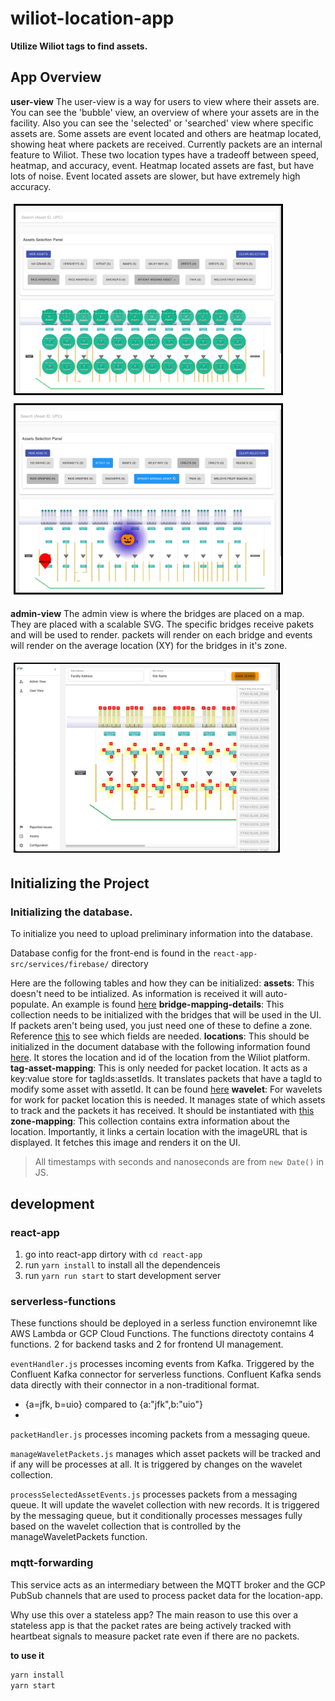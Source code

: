 # wiliot-location-app
**Utilize Wiliot tags to find assets.**

## App Overview
**user-view**
The user-view is a way for users to view where their assets are. You can see the 'bubble' view, an overview of where your assets are in the facility. Also you can see the 'selected' or 'searched' view where specific assets are. Some assets are event located and others are heatmap located, showing heat where packets are received. Currently packets are an internal feature to Wiliot. These two location types have a tradeoff between speed, heatmap, and accuracy, event. Heatmap located assets are fast, but have lots of noise. Event located assets are slower, but have extremely high accuracy.


<img alt="user-view" src="readme-assets/app-screenshots/user-view-bubble.png" height=300 style="border: 3px solid black; margin: 5px">
<img alt="user-view" src="readme-assets/app-screenshots/user-view-selected.png" height=300 style="border: 3px solid black; margin: 5px">

**admin-view**
The admin view is where the bridges are placed on a map. They are placed with a scalable SVG. The specific bridges receive pakets and will be used to render. packets will render on each bridge and events will render on the average location (XY) for the bridges in it's zone.


<img alt="user-view" src="readme-assets/app-screenshots/admin-view.png" height=300 style="border: 2px solid black; margin: 5px">

## Initializing the Project

### Initializing the database.
To initialize you need to upload preliminary information into the database.

Database config for the front-end is found in the `react-app-src/services/firebase/` directory 

Here are the following tables and how they can be initialized:
**assets**: This doesn't need to be intialized. As information is received it will auto-populate. An example is found [here](readme-assets/document-db-examples/assets-example.json)
**bridge-mapping-details**: This collection needs to be initialized with the bridges that will be used in the UI. If packets aren't being used, you just need one of these to define a zone. Reference [this](readme-assets/document-db-examples/bridge-mapping-details-example.json) to see which fields are needed.
**locations**: This should be initialized in the document database with the following information found [here](readme-assets/document-db-examples/locations-example.json). It stores the location and id of the location from the Wiliot platform.
**tag-asset-mapping**: This is only needed for packet location. It acts as a key:value store for tagIds:assetIds. It translates packets that have a tagId to modify some asset with assetId. It can be found [here](readme-assets/document-db-examples/tag-asset-mapping-example.json)
**wavelet**: For wavelets for work for packet location this is needed. It manages state of which assets to track and the packets it has received. It should be instantiated with [this](readme-assets/document-db-examples/wavelet-example.json) 
**zone-mapping**: This collection contains extra information about the location. Importantly, it links a certain location with the imageURL that is displayed. It fetches this image and renders it on the UI.

> All timestamps with seconds and nanoseconds are from `new Date()` in JS.


## development

### react-app
1. go into react-app dirtory with `cd react-app`
2. run `yarn install` to install all the dependenceis
3. run `yarn run start` to start development server

### serverless-functions


These functions should be deployed in a serless function environemnt like AWS Lambda or GCP Cloud Functions. The functions directoty contains 4 functions. 2 for backend tasks and 2 for frontend UI management.

`eventHandler.js` processes incoming events from Kafka. Triggered by the Confluent Kafka connector for serverless functions. Confluent Kafka sends data directly with their connector in a non-traditional format. 
- {a=jfk, b=uio} compared to {a:"jfk",b:"uio"}
- 
`packetHandler.js` processes incoming packets from a messaging queue.

`manageWaveletPackets.js` manages which asset packets will be tracked and if any will be processes at all. It is triggered by changes on the wavelet collection.

`processSelectedAssetEvents.js` processes packets from a messaging queue. It will update the wavelet collection with new records. It is triggered by the messaging queue, but it conditionally processes messages fully based on the wavelet collection that is controlled by the manageWaveletPackets function.


### mqtt-forwarding
This service acts as an intermediary between the MQTT broker and the GCP PubSub channels that are used to process packet data for the location-app. 

Why use this over a stateless app? The main reason to use this over a stateless app is that the packet rates are being actively tracked with heartbeat signals to measure packet rate even if there are no packets.

**to use it**
```bash
yarn install
yarn start
```